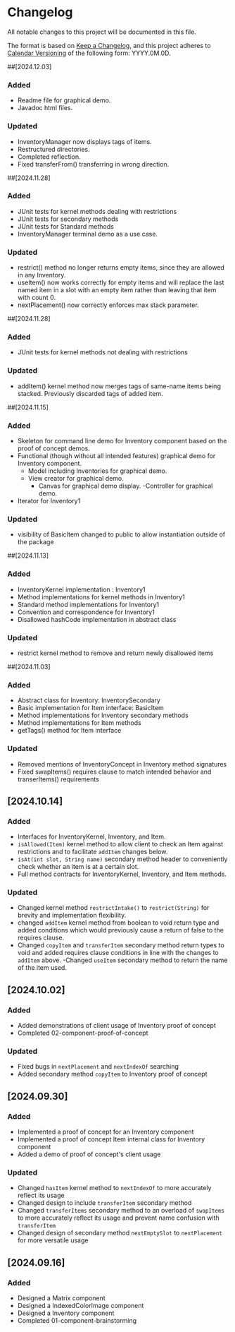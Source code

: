 # Changelog

All notable changes to this project will be documented in this file.

The format is based on [Keep a Changelog](https://keepachangelog.com/en/1.1.0/),
and this project adheres to [Calendar Versioning](https://calver.org/) of
the following form: YYYY.0M.0D.

##[2024.12.03]

### Added
- Readme file for graphical demo.
- Javadoc html files.

### Updated
- InventoryManager now displays tags of items.
- Restructured directories.
- Completed reflection.
- Fixed transferFrom() transferring in wrong direction.

##[2024.11.28]

### Added
- JUnit tests for kernel methods dealing with restrictions
- JUnit tests for secondary methods
- JUnit tests for Standard methods
- InventoryManager terminal demo as a use case.

### Updated
- restrict() method no longer returns empty items, since they are allowed in any Inventory.
- useItem() now works correctly for empty items and will replace the last named item in a slot with an empty item rather than leaving that item with count 0.
- nextPlacement() now correctly enforces max stack parameter.

##[2024.11.28]

### Added
- JUnit tests for kernel methods not dealing with restrictions

### Updated
- addItem() kernel method now merges tags of same-name items being stacked. Previously discarded tags of added item.

##[2024.11.15]

### Added
- Skeleton for command line demo for Inventory component based on the proof of concept demos.
- Functional (though without all intended features) graphical demo for Inventory component.
    - Model including Inventories for graphical demo.
    - View creator for graphical demo.
        - Canvas for graphical demo display.
    -Controller for graphical demo.
- Iterator for Inventory1

### Updated
- visibility of BasicItem changed to public to allow instantiation outside of the package

##[2024.11.13]

### Added
- InventoryKernel implementation : Inventory1
- Method implementations for kernel methods in Inventory1
- Standard method implementations for Inventory1
- Convention and correspondence for Inventory1
- Disallowed hashCode implementation in abstract class

### Updated
- restrict kernel method to remove and return newly disallowed items

##[2024.11.03]

### Added
- Abstract class for Inventory: InventorySecondary
- Basic implementation for Item interface: BasicItem
- Method implementations for Inventory secondary methods
- Method implementations for Item methods
- getTags() method for Item interface

### Updated
- Removed mentions of InventoryConcept in Inventory method signatures
- Fixed swapItems() requires clause to match intended behavior and transerItems() requirements

## [2024.10.14]

### Added
- Interfaces for InventoryKernel, Inventory, and Item.
- `isAllowed(Item)` kernel method to allow client to check an Item against restrictions and to facilitate `addItem` changes below.
- `isAt(int slot, String name)` secondary method header to conveniently check whether an item is at a certain slot.
- Full method contracts for InventoryKernel, Inventory, and Item methods.

### Updated
- Changed kernel method `restrictIntake()` to  `restrict(String)` for brevity and implementation flexibility.
- changed `addItem` kernel method from boolean to void return type and added conditions which would previously cause a return of false to the requires clause.
- Changed `copyItem` and `transferItem` secondary method return types to void and added requires clause conditions in line with the changes to `addItem` above.
-Changed `useItem` secondary method to return the name of the item used.

## [2024.10.02]

### Added
- Added demonstrations of client usage of Inventory proof of concept
- Completed 02-component-proof-of-concept

### Updated
- Fixed bugs in `nextPlacement` and `nextIndexOf` searching
- Added secondary method `copyItem` to Inventory proof of concept

## [2024.09.30]

### Added
- Implemented a proof of concept for an Inventory component
- Implemented a proof of concept Item internal class for Inventory component
- Added a demo of proof of concept's client usage

### Updated
- Changed `hasItem` kernel method to `nextIndexOf` to more accurately reflect its usage
- Changed design to include `transferItem` secondary method
- Changed `transferItems` secondary method to an overload of `swapItems` to more accurately reflect its usage and prevent name confusion with `transferItem`
- Changed design of secondary method `nextEmptySlot` to `nextPlacement` for more versatile usage

## [2024.09.16]

### Added

- Designed a Matrix component
- Designed a IndexedColorImage component
- Designed a Inventory component
- Completed 01-component-brainstorming